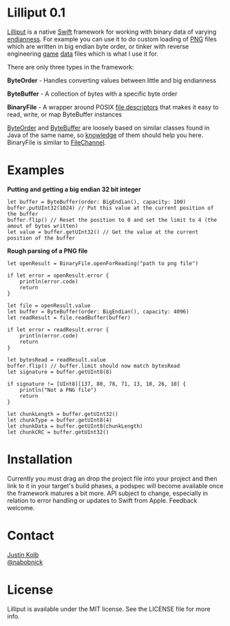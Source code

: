 Lilliput 0.1
============

[Lilliput](http://en.wikipedia.org/wiki/Lilliput_and_Blefuscu) is a native [Swift](http://en.wikipedia.org/wiki/Jonathan_Swift) framework for working with binary data of varying [endianness](http://en.wikipedia.org/wiki/Endianness). For example you can use it to do custom loading of [PNG](http://www.libpng.org/pub/png/spec/1.2/PNG-DataRep.html#DR.Integers-and-byte-order) files which are written in big endian byte order, or tinker with reverse engineering [game](https://www.asheronscall.com) [data](http://www.ugcs.caltech.edu/~dsimpson/) files which is what I use it for.

There are only three types in the framework:

**ByteOrder** - Handles converting values between little and big endianness

**ByteBuffer** - A collection of bytes with a specific byte order

**BinaryFile** - A wrapper around POSIX [file descriptors](http://en.wikipedia.org/wiki/File_descriptor) that makes it easy to read, write, or map ByteBuffer instances

[ByteOrder](http://docs.oracle.com/javase/7/docs/api/java/nio/ByteOrder.html) and [ByteBuffer](http://docs.oracle.com/javase/7/docs/api/java/nio/ByteBuffer.html) are loosely based on similar classes found in Java of the same name, so [knowledge](http://lmgtfy.com/?q=java+byte+buffer+tutorial) of them should help you here. BinaryFile is similar to [FileChannel](http://docs.oracle.com/javase/7/docs/api/java/nio/channels/FileChannel.html).

Examples
========

**Putting and getting a big endian 32 bit integer**

    let buffer = ByteBuffer(order: BigEndian(), capacity: 100)
    buffer.putUInt32(1024) // Put this value at the current position of the buffer
    buffer.flip() // Reset the position to 0 and set the limit to 4 (the amout of bytes written)
    let value = buffer.getUInt32() // Get the value at the current position of the buffer
    
    

**Rough parsing of a PNG file**

    let openResult = BinaryFile.openForReading("path to png file")
    
    if let error = openResult.error {
        println(error.code)
        return
    }
    
    let file = openResult.value
    let buffer = ByteBuffer(order: BigEndian(), capacity: 4096)
    let readResult = file.readBuffer(buffer)
    
    if let error = readResult.error {
        println(error.code)
        return
    }
    
    let bytesRead = readResult.value
    buffer.flip() // buffer.limit should now match bytesRead
    let signature = buffer.getUInt8(8)
    
    if signature != [UInt8][137, 80, 78, 71, 13, 10, 26, 10] {
        println("Not a PNG file")
        return
    }
    
    let chunkLength = buffer.getUInt32()
    let chunkType = buffer.getUInt8(4)
    let chunkData = buffer.getUInt8(chunkLength)
    let chunkCRC = buffer.getUInt32()

Installation
============

Currently you must drag an drop the project file into your project and then link to it in your target's build phases, a podspec will become available once the framework matures a bit more. API subject to change, especially in relation to error handling or updates to Swift from Apple. Feedback welcome.

Contact
=======

[Justin Kolb](https://github.com/jkolb)  
[@nabobnick](https://twitter.com/nabobnick)

License
=======

Lilliput is available under the MIT license. See the LICENSE file for more info.
